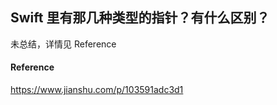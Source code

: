 ## Swift 里有那几种类型的指针？有什么区别？

未总结，详情见 Reference



#### Reference

https://www.jianshu.com/p/103591adc3d1